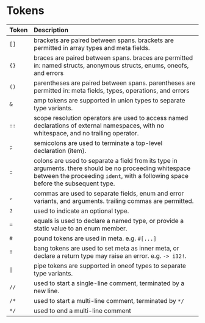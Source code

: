 # Tokens
| Token   | Description                                                                                                                                                                                 |
|:--------|:--------------------------------------------------------------------------------------------------------------------------------------------------------------------------------------------|
| `[]`    | brackets are paired between spans. brackets are permitted in array types and meta fields.                                                                                                   |
| `{}`    | braces are paired between spans. braces are permitted in: named structs, anonymous structs, enums, oneofs, and errors                                                                       |
| `()`    | parentheses are paired between spans. parentheses are permitted in: meta fields, types, operations, and errors                                                                              |
| `&`     | amp tokens are supported in union types to separate type variants.                                                                                                                          |
| `::`    | scope resolution operators are used to access named declarations of external namespaces, with no whitespace, and no trailing operator.                                                      |
| `;`     | semicolons are used to terminate a top-level declaration (item).                                                                                                                            |
| `:`     | colons are used to separate a field from its type in arguments. there should be no proceeding whitespace between the proceeding `ident`, with a following space before the subsequent type. |
| `,`     | commas are used to separate fields, enum and error variants, and arguments. trailing commas are permitted.                                                                                  |
| `?`     | used to indicate an optional type.                                                                                                                                                          |
| `=`     | equals is used to declare a named type, or provide a static value to an enum member.                                                                                                        |
| `#`     | pound tokens are used in meta. e.g. `#[...]`                                                                                                                                                |
| `!`     | bang tokens are used to set meta as inner meta, or declare a return type may raise an error. e.g. `-> i32!`.                                                                                |
| `\|`    | pipe tokens are supported in oneof types to separate type variants.                                                                                                                         |
| `//`    | used to start a single-line comment, terminated by a new line.                                                                                                                              |
| `/*`    | used to start a multi-line comment, terminated by `*/`                                                                                                                                      |
| `*/`    | used to end a multi-line comment                                                                                                                                                            |